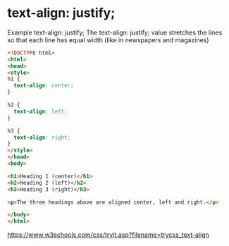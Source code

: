 
# text-align: justify;

Example text-align: justify;
The text-align: justify; value stretches the lines so that each line has equal width (like in newspapers and magazines)

```html
<!DOCTYPE html>
<html>
<head>
<style>
h1 {
  text-align: center;
}

h2 {
  text-align: left;
}

h3 {
  text-align: right;
}
</style>
</head>
<body>

<h1>Heading 1 (center)</h1>
<h2>Heading 2 (left)</h2>
<h3>Heading 3 (right)</h3>

<p>The three headings above are aligned center, left and right.</p>

</body>
</html>
```

https://www.w3schools.com/css/tryit.asp?filename=trycss_text-align